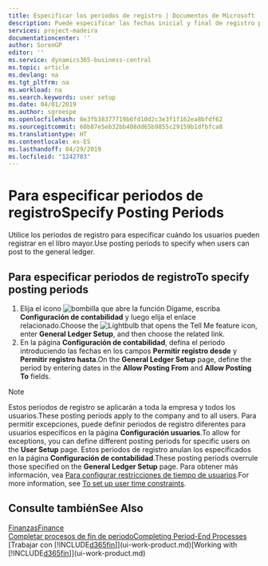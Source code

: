 ```yaml
---
title: Especificar los periodos de registro | Documentos de Microsoft
description: Puede especificar las fechas inicial y final de registro para configurar cuándo pueden los usuarios hacer registros en la contabilidad.
services: project-madeira
documentationcenter: ''
author: SorenGP
editor: ''
ms.service: dynamics365-business-central
ms.topic: article
ms.devlang: na
ms.tgt_pltfrm: na
ms.workload: na
ms.search.keywords: user setup
ms.date: 04/01/2019
ms.author: sgroespe
ms.openlocfilehash: 8e3fb38377719b6fd10d2c3e3f1f162ea8bfdf62
ms.sourcegitcommit: 60b87e5eb32bb408dd65b9855c29159b1dfbfca8
ms.translationtype: HT
ms.contentlocale: es-ES
ms.lasthandoff: 04/29/2019
ms.locfileid: "1242703"
---
```

# <a name="specify-posting-periods"></a><span data-ttu-id="8c5f8-103">Para especificar periodos de registro</span><span class="sxs-lookup"><span data-stu-id="8c5f8-103">Specify Posting Periods</span></span>
<span data-ttu-id="8c5f8-104">Utilice los periodos de registro para especificar cuándo los usuarios pueden registrar en el libro mayor.</span><span class="sxs-lookup"><span data-stu-id="8c5f8-104">Use posting periods to specify when users can post to the general ledger.</span></span>  

## <a name="to-specify-posting-periods"></a><span data-ttu-id="8c5f8-105">Para especificar periodos de registro</span><span class="sxs-lookup"><span data-stu-id="8c5f8-105">To specify posting periods</span></span>
1. <span data-ttu-id="8c5f8-106">Elija el icono ![bombilla que abre la función Dígame](media/ui-search/search_small.png "Dígame que desea hacer"), escriba **Configuración de contabilidad** y luego elija el enlace relacionado.</span><span class="sxs-lookup"><span data-stu-id="8c5f8-106">Choose the ![Lightbulb that opens the Tell Me feature](media/ui-search/search_small.png "Tell me what you want to do") icon, enter **General Ledger Setup**, and then choose the related link.</span></span>  
2. <span data-ttu-id="8c5f8-107">En la página **Configuración de contabilidad**, defina el periodo introduciendo las fechas en los campos **Permitir registro desde** y **Permitir registro hasta**.</span><span class="sxs-lookup"><span data-stu-id="8c5f8-107">On the **General Ledger Setup** page, define the period by entering dates in the **Allow Posting From** and **Allow Posting To** fields.</span></span>  

> [!NOTE]  
>   <span data-ttu-id="8c5f8-108">Estos periodos de registro se aplicarán a toda la empresa y todos los usuarios.</span><span class="sxs-lookup"><span data-stu-id="8c5f8-108">These posting periods apply to the company and to all users.</span></span> <span data-ttu-id="8c5f8-109">Para permitir excepciones, puede definir periodos de registro diferentes para usuarios específicos en la página **Configuración usuarios**.</span><span class="sxs-lookup"><span data-stu-id="8c5f8-109">To allow for exceptions, you can define different posting periods for specific users on the **User Setup** page.</span></span> <span data-ttu-id="8c5f8-110">Estos periodos de registro anulan los especificados en la página **Configuración de contabilidad**.</span><span class="sxs-lookup"><span data-stu-id="8c5f8-110">These posting periods overrule those specified on the **General Ledger Setup** page.</span></span> <span data-ttu-id="8c5f8-111">Para obtener más información, vea [Para configurar restricciones de tiempo de usuarios](ui-how-users-permissions.md#to-set-up-user-time-constraints).</span><span class="sxs-lookup"><span data-stu-id="8c5f8-111">For more information, see [To set up user time constraints](ui-how-users-permissions.md#to-set-up-user-time-constraints).</span></span>

## <a name="see-also"></a><span data-ttu-id="8c5f8-112">Consulte también</span><span class="sxs-lookup"><span data-stu-id="8c5f8-112">See Also</span></span>
[<span data-ttu-id="8c5f8-113">Finanzas</span><span class="sxs-lookup"><span data-stu-id="8c5f8-113">Finance</span></span>](finance.md)  
[<span data-ttu-id="8c5f8-114">Completar procesos de fin de periodo</span><span class="sxs-lookup"><span data-stu-id="8c5f8-114">Completing Period-End Processes</span></span>](year-how-complete-period-end-processes.md)  
<span data-ttu-id="8c5f8-115">[Trabajar con [!INCLUDE[d365fin](includes/d365fin_md.md)]](ui-work-product.md)</span><span class="sxs-lookup"><span data-stu-id="8c5f8-115">[Working with [!INCLUDE[d365fin](includes/d365fin_md.md)]](ui-work-product.md)</span></span>
